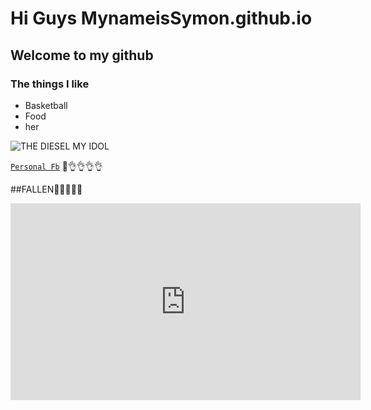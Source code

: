 # Hi Guys MynameisSymon.github.io
## Welcome to my github
### The things I like
- Basketball
- Food
- her

![THE `DIESEL` MY IDOL](https://www.nba.com/players)

[`Personal Fb`](https://www.facebook.com/profile.php?id=100016667089129)
👀👌👌👌👌

##FALLEN🙈🙈🙈🙉🙊
<iframe width="560" height="315" src="https://www.youtube.com/embed/S3wytd6ZbXc" title="YouTube video player" frameborder="0" allow="accelerometer; autoplay; clipboard-write; encrypted-media; gyroscope; picture-in-picture" allowfullscreen></iframe>
  
